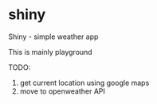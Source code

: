 # shiny
Shiny - simple weather app

This is mainly playground

TODO: 
1) get current location using google maps
2) move to openweather API
